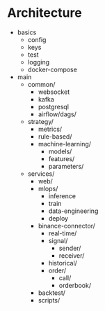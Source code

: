 # Architecture

* basics
	* config
	* keys
	* test
	* logging
	* docker-compose
* main
	* common/
		* websocket
		* kafka
		* postgresql
		* airflow/dags/
	* strategy/
		* metrics/
		* rule-based/
		* machine-learning/
			* models/
			* features/
			* parameters/
	* services/
		* web/
		* mlops/
			* inference
			* train
			* data-engineering
			* deploy
		* binance-connector/ 
			* real-time/
			* signal/ 
				* sender/
				* receiver/
			* historical/
			* order/ 
				* call/
				* orderbook/
		* backtest/
		* scripts/